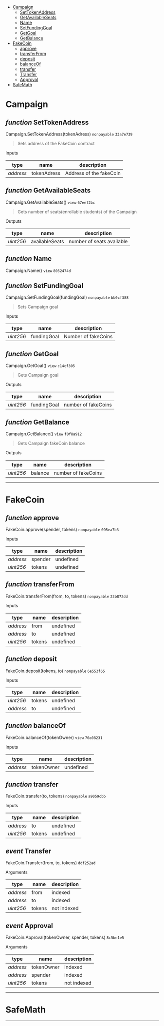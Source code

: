 * [Campaign](#campaign)
  * [SetTokenAddress](#function-settokenaddress)
  * [GetAvailableSeats](#function-getavailableseats)
  * [Name](#function-name)
  * [SetFundingGoal](#function-setfundinggoal)
  * [GetGoal](#function-getgoal)
  * [GetBalance](#function-getbalance)
* [FakeCoin](#fakecoin)
  * [approve](#function-approve)
  * [transferFrom](#function-transferfrom)
  * [deposit](#function-deposit)
  * [balanceOf](#function-balanceof)
  * [transfer](#function-transfer)
  * [Transfer](#event-transfer)
  * [Approval](#event-approval)
* [SafeMath](#safemath)

# Campaign


## *function* SetTokenAddress

Campaign.SetTokenAddress(tokenAdress) `nonpayable` `33a7e739`

> Sets address of the FakeCoin contract

Inputs

| **type** | **name** | **description** |
|-|-|-|
| *address* | tokenAdress | Address of the fakeCoin |


## *function* GetAvailableSeats

Campaign.GetAvailableSeats() `view` `67eef2bc`

> Gets number of seats(enrollable students) of the Campaign



Outputs

| **type** | **name** | **description** |
|-|-|-|
| *uint256* | availableSeats | number of seats available |

## *function* Name

Campaign.Name() `view` `8052474d`





## *function* SetFundingGoal

Campaign.SetFundingGoal(fundingGoal) `nonpayable` `bb0cf388`

> Sets Campaign goal

Inputs

| **type** | **name** | **description** |
|-|-|-|
| *uint256* | fundingGoal | Number of fakeCoins |


## *function* GetGoal

Campaign.GetGoal() `view` `c14cf305`

> Gets Campaign goal



Outputs

| **type** | **name** | **description** |
|-|-|-|
| *uint256* | fundingGoal | number of fakeCoins |

## *function* GetBalance

Campaign.GetBalance() `view` `f8f8a912`

> Gets Campaign fakeCoin balance



Outputs

| **type** | **name** | **description** |
|-|-|-|
| *uint256* | balance | number of fakeCoins |

---
# FakeCoin


## *function* approve

FakeCoin.approve(spender, tokens) `nonpayable` `095ea7b3`


Inputs

| **type** | **name** | **description** |
|-|-|-|
| *address* | spender | undefined |
| *uint256* | tokens | undefined |


## *function* transferFrom

FakeCoin.transferFrom(from, to, tokens) `nonpayable` `23b872dd`


Inputs

| **type** | **name** | **description** |
|-|-|-|
| *address* | from | undefined |
| *address* | to | undefined |
| *uint256* | tokens | undefined |


## *function* deposit

FakeCoin.deposit(tokens, to) `nonpayable` `6e553f65`


Inputs

| **type** | **name** | **description** |
|-|-|-|
| *uint256* | tokens | undefined |
| *address* | to | undefined |


## *function* balanceOf

FakeCoin.balanceOf(tokenOwner) `view` `70a08231`


Inputs

| **type** | **name** | **description** |
|-|-|-|
| *address* | tokenOwner | undefined |


## *function* transfer

FakeCoin.transfer(to, tokens) `nonpayable` `a9059cbb`


Inputs

| **type** | **name** | **description** |
|-|-|-|
| *address* | to | undefined |
| *uint256* | tokens | undefined |


## *event* Transfer

FakeCoin.Transfer(from, to, tokens) `ddf252ad`

Arguments

| **type** | **name** | **description** |
|-|-|-|
| *address* | from | indexed |
| *address* | to | indexed |
| *uint256* | tokens | not indexed |

## *event* Approval

FakeCoin.Approval(tokenOwner, spender, tokens) `8c5be1e5`

Arguments

| **type** | **name** | **description** |
|-|-|-|
| *address* | tokenOwner | indexed |
| *address* | spender | indexed |
| *uint256* | tokens | not indexed |


---
# SafeMath


---